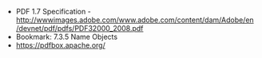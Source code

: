 - PDF 1.7 Specification - http://wwwimages.adobe.com/www.adobe.com/content/dam/Adobe/en/devnet/pdf/pdfs/PDF32000_2008.pdf
- Bookmark: 7.3.5 Name Objects
- https://pdfbox.apache.org/
